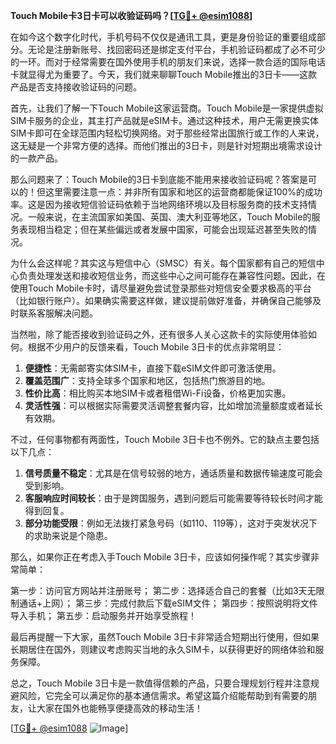 **Touch Mobile卡3日卡可以收验证码吗？[[TG💪+ @esim1088](https://t.me/s/esim1088)]**

在如今这个数字化时代，手机号码不仅仅是通讯工具，更是身份验证的重要组成部分。无论是注册新账号、找回密码还是绑定支付平台，手机验证码都成了必不可少的一环。而对于经常需要在国外使用手机的朋友们来说，选择一款合适的国际电话卡就显得尤为重要了。今天，我们就来聊聊Touch Mobile推出的3日卡——这款产品是否支持接收验证码的问题。

首先，让我们了解一下Touch Mobile这家运营商。Touch Mobile是一家提供虚拟SIM卡服务的企业，其主打产品就是eSIM卡。通过这种技术，用户无需更换实体SIM卡即可在全球范围内轻松切换网络。对于那些经常出国旅行或工作的人来说，这无疑是一个非常方便的选择。而他们推出的3日卡，则是针对短期出境需求设计的一款产品。

那么问题来了：Touch Mobile的3日卡到底能不能用来接收验证码呢？答案是可以的！但这里需要注意一点：并非所有国家和地区的运营商都能保证100%的成功率。这是因为接收短信验证码依赖于当地网络环境以及目标服务商的技术支持情况。一般来说，在主流国家如美国、英国、澳大利亚等地区，Touch Mobile的服务表现相当稳定；但在某些偏远或者发展中国家，可能会出现延迟甚至失败的情况。

为什么会这样呢？其实这与短信中心（SMSC）有关。每个国家都有自己的短信中心负责处理发送和接收短信业务，而这些中心之间可能存在兼容性问题。因此，在使用Touch Mobile卡时，请尽量避免尝试登录那些对短信安全要求极高的平台（比如银行账户）。如果确实需要这样做，建议提前做好准备，并确保自己能够及时联系客服解决问题。

当然啦，除了能否接收到验证码之外，还有很多人关心这款卡的实际使用体验如何。根据不少用户的反馈来看，Touch Mobile 3日卡的优点非常明显：

1. **便捷性**：无需邮寄实体SIM卡，直接下载eSIM文件即可激活使用。
2. **覆盖范围广**：支持全球多个国家和地区，包括热门旅游目的地。
3. **性价比高**：相比购买本地SIM卡或者租借Wi-Fi设备，价格更加实惠。
4. **灵活性强**：可以根据实际需要灵活调整套餐内容，比如增加流量额度或者延长有效期。

不过，任何事物都有两面性，Touch Mobile 3日卡也不例外。它的缺点主要包括以下几点：

1. **信号质量不稳定**：尤其是在信号较弱的地方，通话质量和数据传输速度可能会受到影响。
2. **客服响应时间较长**：由于是跨国服务，遇到问题后可能需要等待较长时间才能得到回复。
3. **部分功能受限**：例如无法拨打紧急号码（如110、119等），这对于突发状况下的求助来说是个隐患。

那么，如果你正在考虑入手Touch Mobile 3日卡，应该如何操作呢？其实步骤非常简单：

第一步：访问官方网站并注册账号；
第二步：选择适合自己的套餐（比如3天无限制通话+上网）；
第三步：完成付款后下载eSIM文件；
第四步：按照说明将文件导入手机；
第五步：启动服务并开始享受旅程！

最后再提醒一下大家，虽然Touch Mobile 3日卡非常适合短期出行使用，但如果长期居住在国外，则建议考虑购买当地的永久SIM卡，以获得更好的网络体验和服务保障。

总之，Touch Mobile 3日卡是一款值得信赖的产品，只要合理规划行程并注意规避风险，它完全可以满足你的基本通信需求。希望这篇介绍能帮助到有需要的朋友，让大家在国外也能畅享便捷高效的移动生活！

[[TG💪+ @esim1088](https://t.me/s/esim1088) ![Image](https://i.postimg.cc/4NQfJmqS/Snipaste-2025-05-13-00-14-12.png)]